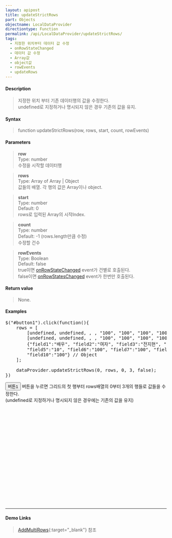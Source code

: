 ```yaml
---
layout: apipost
title: updateStrictRows
part: Objects
objectname: LocalDataProvider
directiontype: Function
permalink: /api/LocalDataProvider/updateStrictRows/
tags:
  - 지정한 위치부터 데이터 값 수정
  - onRowStateChanged
  - 데이터 값 수정
  - Array값
  - object값
  - rowEvents
  - updateRows
---
```


<script>
var gridView;
var dataProvider;
    
$(document).ready( function() {

    RealGridJS.setTrace(false);
    RealGridJS.setRootContext("/script");
    
    dataProvider = new RealGridJS.LocalDataProvider();
    gridView = new RealGridJS.GridView("realgrid");
    gridView.setDataSource(dataProvider);

    setFields(dataProvider);
    setColumns(gridView);

    var data = [
        ["가수", "여자", "정수라", "1988-09-02", "99", "90", "90", "100", "100", "90"],
        ["배우", "여자", "송윤아", "1990-02-18", "33", "90", "70", "60", "100", "80"],
        ["배우", "여자", "전도연", "1991-08-21", "22", "90", "70", "60", "100", "80"],
        ["가수", "여자", "이선희", "1978-01-19", "33", "90", "70", "60", "100", "80"],
        ["배우", "여자", "하지원", "1979-12-09", "11", "90", "70", "60", "100", "80"],
        ["가수", "여자", "소찬휘", "1987-05-12", "55", "90", "70", "60", "100", "80"],
        ["가수", "여자", "박정현", "1980-08-06", "22", "90", "70", "60", "100", "80"],
        ["배우", "여자", "전지현", "1977-03-28", "44", "90", "70", "60", "100", "80"]
    ];

    dataProvider.setRows(data);
    
    $("#button1").click(function(){
        rows = [
            [undefined, undefined, , , "100", "100", "100", "100", "100", "100"],
            [undefined, undefined, , , "100", "100", "100", "100", "100", "100"], // Array
            {"field1":"배우", "field2":"여자", "field3":"전지현", "field4":"1977-03-28", "field5":"10", "field6":"100", "field7":"100", "field8":"100", "field9":"100", "field10":"100"} // Object
        ];

        dataProvider.updateStrictRows(0, rows, 0, 3, false);
    })

});

//다섯개의 필드를 가진 배열 객체를 생성합니다.
function setFields(provider) {
    var fields = [{
    	fieldName: "field1"
    }, {
        fieldName: "field2"
    }, {
        fieldName: "field3"
    }, {
        fieldName: "field4",
        dataType: "datetime"
    }, {
        fieldName: "field5",
        dataType: "number"
    }, {
        fieldName: "field6",
        dataType: "number"
    },{
        fieldName: "field7",
        dataType: "number"
    }, {
        fieldName: "field8",
        dataType: "number"
    }, {
        fieldName: "field9",
        dataType: "number"
    }, {
        fieldName: "field10",
        dataType: "number"
    }];

    //DataProvider의 setFields함수로 필드를 입력합니다.    
    provider.setFields(fields);    
}

//필드와 연결된 컬럼 배열 객체를 생성합니다.
function setColumns(grid) {
    var columns = [{
        name: "col1",
        fieldName: "field1",
        header : {
            text: "직업"
        },
        width : 60            
    }, {
        name: "col2",
        fieldName: "field2",
        header : {
            text: "성별"
        },
        editor : {
            type: "dropDown",
            dropDownCount: 2,
            values: ["남자", "여자"],
            labels: ["남", "여"],
            lookupDisplay: true
        },
        width: 50
    }, {
        name: "col3",
        fieldName: "field3",
        header : {
            text: "이름"
        },
        width: 80
    }, {
        name: "col4",
        fieldName: "field4",
        header : {
            text: "생일"
        },
        editor: {
            type: "date",
            datetimeFormat: "yyyy-MM-dd"
        },
        width: 90
    }, {
        name: "col5",
        fieldName: "field5",
        header : {
            text: "수학"
        },
        editor : {
            type: "number"
        },
        width: 80
    }, {
        name: "col6",
        fieldName: "field6",
        header : {
          text: "민법"
        },
        width: 80
    }, {
        name: "col7",
        fieldName: "field7",
        header : {
            text: "한국사"
        },
        width: 80
    }, {
        name: "col8",
        fieldName: "field8",
        header : {
            text: "영어"
        },
        width: 80
    }, {
        name: "col9",
        fieldName: "field9",
        header : {
            text: "과학"
        },
        width: 80
    }, {
        name: "col10",
        fieldName: "field10",
        header : {
            text: "사회"
        },
        width: 80
    }];

    //컬럼을 GridView에 입력 합니다.
    grid.setColumns(columns);

}

</script>

#### Description

> 지정한 위치 부터 기존 데이터행의 값을 수정한다.  
> undefined로 지정하거나 명시되지 않은 경우 기존의 값을 유지.

#### Syntax

> function updateStrictRows(row, rows, start, count, rowEvents)

#### Parameters

> **row**  
> Type: number  
> 수정을 시작할 데이터행

> **rows**  
> Type: Array of Array \| Object  
> 값들의 배열. 각 행의 값은 Array이나 object.

> **start**  
> Type: number  
> Default: 0  
> rows로 입력된 Array의 시작Index.

> **count**  
> Type: number  
> Default: -1 (rows.length만큼 수정)  
> 수정할 건수

> **rowEvents**  
> Type: Boolean  
> Default: false  
> true이면 [onRowStateChanged](/api/LocalDataProvider/onRowStateChanged/) event가 건별로 호출된다.  
> false이면 [onRowStatesChanged](/api/LocalDataProvider/onRowStatesChanged/) event가 한번만 호출된다.  

#### Return value

> None.

#### Examples 

<pre class="prettyprint">
$("#button1").click(function(){
    rows = [
        [undefined, undefined, , , "100", "100", "100", "100", "100", "100"],
        [undefined, undefined, , , "100", "100", "100", "100", "100", "100"], // Array
        {"field1":"배우", "field2":"여자", "field3":"전지현", "field4":"1977-03-28",
        "field5":"10", "field6":"100", "field7":"100", "field8":"100","field9":"100", 
        "field10":"100"} // Object
    ];

    dataProvider.updateStrictRows(0, rows, 0, 3, false);
})
</pre>

<button id="button1" class="btn btn-success btn-xs">버튼1</button>
버튼을 누르면 그리드의 첫 행부터 rows배열의 0부터 3개의 행들로 값들을 수정한다.<br/>
(undefined로 지정하거나 명시되지 않은 경우에는 기존의 값을 유지)
<br/>
<div id="realgrid" style="width: 100%; height: 300px;"></div>
<p></p>

---

#### Demo Links

> [AddMultiRows](http://demo.realgrid.com/Demo/AddMultiRows#.example){:target="_blank"} 참조